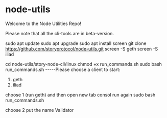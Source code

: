 # node-utils
Welcome to the Node Utilities Repo!

Please note that all the cli-tools are in beta-version.

sudo apt update
sudo apt upgrade
sudo apt install screen
git clone https://github.com/storyprotocol/node-utils.git
screen -S geth
screen -S iliad

cd node-utils/story-node-cli/linux
chmod +x run_commands.sh
sudo bash run_commands.sh
-----Please choose a client to start:
1) geth
2) iliad

choose 1 (run geth) and then open new tab consol run again 
sudo bash run_commands.sh

choose 2
put the name Validator


